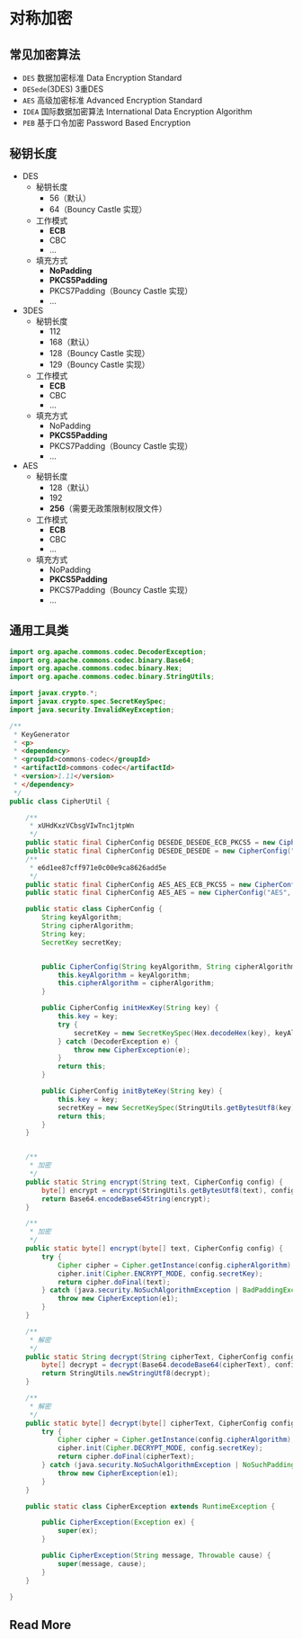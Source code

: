 
# 对称加密

## 常见加密算法

- `DES` 数据加密标准 Data Encryption Standard
- `DESede`(3DES) 3重DES
- `AES` 高级加密标准 Advanced Encryption Standard
- `IDEA` 国际数据加密算法 International Data Encryption Algorithm
- `PEB` 基于口令加密 Password Based Encryption

## 秘钥长度

- DES
    - 秘钥长度
        - 56（默认）
        - 64（Bouncy Castle 实现）
    - 工作模式
        - **ECB**
        - CBC
        - ...
    - 填充方式
        - **NoPadding**
        - **PKCS5Padding**
        - PKCS7Padding（Bouncy Castle 实现）
        - ...
- 3DES
    - 秘钥长度
        - 112
        - 168（默认）
        - 128（Bouncy Castle 实现）
        - 129（Bouncy Castle 实现）
    - 工作模式
        - **ECB**
        - CBC
        - ...
    - 填充方式
        - NoPadding
        - **PKCS5Padding**
        - PKCS7Padding（Bouncy Castle 实现）
        - ...
- AES
    - 秘钥长度
        - 128（默认）
        - 192
        - **256**（需要无政策限制权限文件）
    - 工作模式
        - **ECB**
        - CBC
        - ...
    - 填充方式
        - NoPadding
        - **PKCS5Padding**
        - PKCS7Padding（Bouncy Castle 实现）
        - ...

## 通用工具类


``` java
import org.apache.commons.codec.DecoderException;
import org.apache.commons.codec.binary.Base64;
import org.apache.commons.codec.binary.Hex;
import org.apache.commons.codec.binary.StringUtils;

import javax.crypto.*;
import javax.crypto.spec.SecretKeySpec;
import java.security.InvalidKeyException;

/**
 * KeyGenerator
 * <p>
 * <dependency>
 * <groupId>commons-codec</groupId>
 * <artifactId>commons-codec</artifactId>
 * <version>1.11</version>
 * </dependency>
 */
public class CipherUtil {

    /**
     * xUHdKxzVCbsgVIwTnc1jtpWn
     */
    public static final CipherConfig DESEDE_DESEDE_ECB_PKCS5 = new CipherConfig("DESede", "DESede/ECB/PKCS5Padding");
    public static final CipherConfig DESEDE_DESEDE = new CipherConfig("DESede", "DESede");
    /**
     * e6d1ee87cff971e0c00e9ca8626add5e
     */
    public static final CipherConfig AES_AES_ECB_PKCS5 = new CipherConfig("AES", "AES/ECB/PKCS5Padding");
    public static final CipherConfig AES_AES = new CipherConfig("AES", "AES");

    public static class CipherConfig {
        String keyAlgorithm;
        String cipherAlgorithm;
        String key;
        SecretKey secretKey;


        public CipherConfig(String keyAlgorithm, String cipherAlgorithm) {
            this.keyAlgorithm = keyAlgorithm;
            this.cipherAlgorithm = cipherAlgorithm;
        }

        public CipherConfig initHexKey(String key) {
            this.key = key;
            try {
                secretKey = new SecretKeySpec(Hex.decodeHex(key), keyAlgorithm);
            } catch (DecoderException e) {
                throw new CipherException(e);
            }
            return this;
        }

        public CipherConfig initByteKey(String key) {
            this.key = key;
            secretKey = new SecretKeySpec(StringUtils.getBytesUtf8(key), keyAlgorithm);
            return this;
        }
    }


    /**
     * 加密
     */
    public static String encrypt(String text, CipherConfig config) {
        byte[] encrypt = encrypt(StringUtils.getBytesUtf8(text), config);
        return Base64.encodeBase64String(encrypt);
    }

    /**
     * 加密
     */
    public static byte[] encrypt(byte[] text, CipherConfig config) {
        try {
            Cipher cipher = Cipher.getInstance(config.cipherAlgorithm);
            cipher.init(Cipher.ENCRYPT_MODE, config.secretKey);
            return cipher.doFinal(text);
        } catch (java.security.NoSuchAlgorithmException | BadPaddingException | IllegalBlockSizeException | NoSuchPaddingException | InvalidKeyException e1) {
            throw new CipherException(e1);
        }
    }

    /**
     * 解密
     */
    public static String decrypt(String cipherText, CipherConfig config) {
        byte[] decrypt = decrypt(Base64.decodeBase64(cipherText), config);
        return StringUtils.newStringUtf8(decrypt);
    }

    /**
     * 解密
     */
    public static byte[] decrypt(byte[] cipherText, CipherConfig config) {
        try {
            Cipher cipher = Cipher.getInstance(config.cipherAlgorithm);
            cipher.init(Cipher.DECRYPT_MODE, config.secretKey);
            return cipher.doFinal(cipherText);
        } catch (java.security.NoSuchAlgorithmException | NoSuchPaddingException | BadPaddingException | InvalidKeyException | IllegalBlockSizeException e1) {
            throw new CipherException(e1);
        }
    }

    public static class CipherException extends RuntimeException {

        public CipherException(Exception ex) {
            super(ex);
        }

        public CipherException(String message, Throwable cause) {
            super(message, cause);
        }
    }

}
```

## Read More